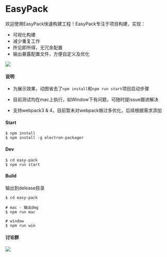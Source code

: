 # EasyPack

欢迎使用EasyPack快速构建工程！EasyPack专注于项目构建，实现：

- 可视化构建
- 减少重复工作
- 所见即所得，无冗余配置
- 输出暴露配置文件，方便自定义及优化


![](http://ww1.sinaimg.cn/large/63885f75ly1fruz0ynqdsg20g80mqqc4.gif)



#### 说明

* 为展示效果，动图省去了`npm install`和`npm run start`项目启动步骤

* 目前测试均在mac上执行，如Window下有问题，可随时提issue跟进解决

* 支持webpack3 & 4，目前暂未对webpack做过多优化，后续根据需求添加



#### Start

```
$ npm install
$ npm install -g electron-packager
```



#### Dev

```
$ cd easy-pack
$ npm run start
```



#### Build

输出到delease目录

```
$ cd easy-pack

# mac - 输出dmg
$ npm run mac

# window
$ npm run win

```



#### 讨论群

![](http://ww1.sinaimg.cn/large/63885f75ly1fruz4oqxe5j207i0aaq3q.jpg)


